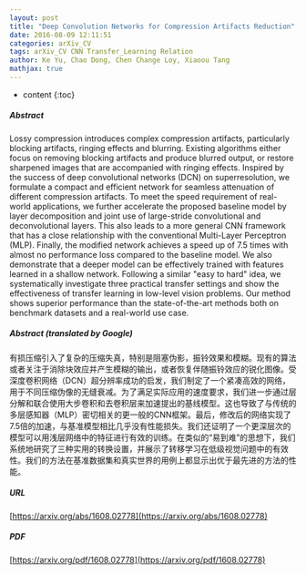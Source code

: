 ```yaml
---
layout: post
title: "Deep Convolution Networks for Compression Artifacts Reduction"
date: 2016-08-09 12:11:51
categories: arXiv_CV
tags: arXiv_CV CNN Transfer_Learning Relation
author: Ke Yu, Chao Dong, Chen Change Loy, Xiaoou Tang
mathjax: true
---
```


* content
{:toc}

##### Abstract
Lossy compression introduces complex compression artifacts, particularly blocking artifacts, ringing effects and blurring. Existing algorithms either focus on removing blocking artifacts and produce blurred output, or restore sharpened images that are accompanied with ringing effects. Inspired by the success of deep convolutional networks (DCN) on superresolution, we formulate a compact and efficient network for seamless attenuation of different compression artifacts. To meet the speed requirement of real-world applications, we further accelerate the proposed baseline model by layer decomposition and joint use of large-stride convolutional and deconvolutional layers. This also leads to a more general CNN framework that has a close relationship with the conventional Multi-Layer Perceptron (MLP). Finally, the modified network achieves a speed up of 7.5 times with almost no performance loss compared to the baseline model. We also demonstrate that a deeper model can be effectively trained with features learned in a shallow network. Following a similar "easy to hard" idea, we systematically investigate three practical transfer settings and show the effectiveness of transfer learning in low-level vision problems. Our method shows superior performance than the state-of-the-art methods both on benchmark datasets and a real-world use case.

##### Abstract (translated by Google)
有损压缩引入了复杂的压缩失真，特别是阻塞伪影，振铃效果和模糊。现有的算法或者关注于消除块效应并产生模糊的输出，或者恢复伴随振铃效应的锐化图像。受深度卷积网络（DCN）超分辨率成功的启发，我们制定了一个紧凑高效的网络，用于不同压缩伪像的无缝衰减。为了满足实际应用的速度要求，我们进一步通过层分解和联合使用大步卷积和去卷积层来加速提出的基线模型。这也导致了与传统的多层感知器（MLP）密切相关的更一般的CNN框架。最后，修改后的网络实现了7.5倍的加速，与基准模型相比几乎没有性能损失。我们还证明了一个更深层次的模型可以用浅层网络中的特征进行有效的训练。在类似的“易到难”的思想下，我们系统地研究了三种实用的转换设置，并展示了转移学习在低级视觉问题中的有效性。我们的方法在基准数据集和真实世界的用例上都显示出优于最先进的方法的性能。

##### URL
[https://arxiv.org/abs/1608.02778](https://arxiv.org/abs/1608.02778)

##### PDF
[https://arxiv.org/pdf/1608.02778](https://arxiv.org/pdf/1608.02778)

